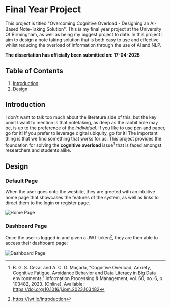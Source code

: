 
# Final Year Project

This project is titled "Overcoming Cognitive Overload - Designing an AI-Based Note-Taking Solution". This is my final year project at the University Of Birmingham, as well as being my biggest project to date. In this project I aim to design a note taking solution that is both easy to use and effective whilst reducing the overload of information through the use of AI and NLP.

**The dissertation has officially been submitted on: 17-04-2025**

## Table of Contents

1. [Introduction](#introduction) 
2. [Design](#design)

## Introduction

I don't want to talk too much about the literature side of this, but the key point I want to mention is that notetaking, as deep as the rabbit hole may be, is up to the preference of the *individual*. If you like to use pen and paper, go for it! If you prefer to leverage digital ubiquity, go for it! The important thing is that we find something that works for us. This project provides the foundation for solving the **cognitive overload** issue[^1] that is faced amongst researchers and students alike. 


## Design

### Default Page

When the user goes onto the wesbite, they are greeted with an intuitive home page that showcases the features of the system, as well as links to direct them to the login or register page.

![Home Page](./assets/default_page.png)


### Dashboard Page

Once the user is logged in and given a JWT token[^2], they are then able to access their dashboard page:

![Dashboard Page](./assets/dashboard.png)


[^1]: B. G. S. Cezar and A. C. G. Maçada, "Cognitive Overload, Anxiety, Cognitive Fatigue, Avoidance Behavior and Data Literacy in Big Data environments," Information Processing & Management, vol. 60, no. 6, p. 103482, 2023. [Online]. Available: https://doi.org/10.1016/j.ipm.2023.103482
[^2]: https://jwt.io/introduction
